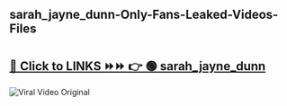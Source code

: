 
 ## sarah_jayne_dunn-Only-Fans-Leaked-Videos-Files

# <h2><a href="https://mediaupload.pro?sarah_jayne_dunn">🔗 Click to LINKS ⏩⏩ 👉 🟢 sarah_jayne_dunn </a></h2>

<a href="https://mediaupload.pro?sarah_jayne_dunn" rel="nofollow" data-target="animated-image.originalLink"><img src="https://i.ibb.co.com/xMMVF88/686577567.gif" alt="Viral Video Original" style="max-width: 100%; display: inline-block;" data-target="animated-image.originalImage"></a>